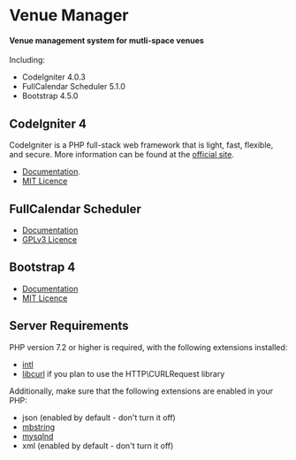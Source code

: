 # Venue Manager

#### Venue management system for mutli-space venues

Including:
- CodeIgniter 4.0.3
- FullCalendar Scheduler 5.1.0
- Bootstrap 4.5.0

## CodeIgniter 4
CodeIgniter is a PHP full-stack web framework that is light, fast, flexible, and secure. 
More information can be found at the [official site](http://codeigniter.com).

- [Documentation](https://codeigniter4.github.io/userguide/). 
- [MIT Licence](https://codeigniter.com/user_guide/license.html)


## FullCalendar Scheduler
- [Documentation](https://fullcalendar.io/docs)
- [GPLv3 Licence](http://www.gnu.org/licenses/gpl-3.0.en.html)


## Bootstrap 4
- [Documentation](https://getbootstrap.com/docs/4.5/getting-started/introduction/)
- [MIT Licence](https://github.com/twbs/bootstrap/blob/main/LICENSE)

## Server Requirements

PHP version 7.2 or higher is required, with the following extensions installed: 

- [intl](http://php.net/manual/en/intl.requirements.php)
- [libcurl](http://php.net/manual/en/curl.requirements.php) if you plan to use the HTTP\CURLRequest library

Additionally, make sure that the following extensions are enabled in your PHP:

- json (enabled by default - don't turn it off)
- [mbstring](http://php.net/manual/en/mbstring.installation.php)
- [mysqlnd](http://php.net/manual/en/mysqlnd.install.php)
- xml (enabled by default - don't turn it off)
